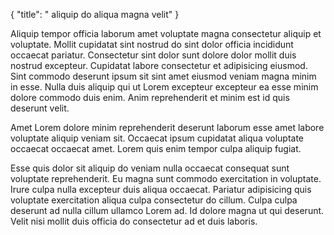 {
  "title": " aliquip do aliqua magna velit"
}

Aliquip tempor officia laborum amet voluptate magna consectetur aliquip et voluptate. Mollit cupidatat sint nostrud do sint dolor officia incididunt occaecat pariatur. Consectetur sint dolor sunt dolore dolor mollit duis nostrud excepteur. Cupidatat labore consectetur et adipisicing eiusmod. Sint commodo deserunt ipsum sit sint amet eiusmod veniam magna minim in esse. Nulla duis aliquip qui ut Lorem excepteur excepteur ea esse minim dolore commodo duis enim. Anim reprehenderit et minim est id quis deserunt velit.

Amet Lorem dolore minim reprehenderit deserunt laborum esse amet labore voluptate aliquip veniam sit. Occaecat ipsum cupidatat aliqua voluptate occaecat occaecat amet. Lorem quis enim tempor culpa aliquip fugiat.

Esse quis dolor sit aliquip do veniam nulla occaecat consequat sunt voluptate reprehenderit. Eu magna sunt commodo exercitation in voluptate. Irure culpa nulla excepteur duis aliqua occaecat. Pariatur adipisicing quis voluptate exercitation aliqua culpa consectetur do cillum. Culpa culpa deserunt ad nulla cillum ullamco Lorem ad. Id dolore magna ut qui deserunt. Velit nisi mollit duis officia do consectetur ad et duis laboris.